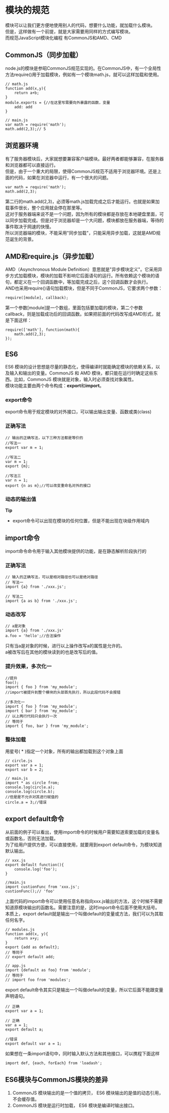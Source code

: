 # 模块的规范
模块可以让我们更方便地使用别人的代码，想要什么功能，就加载什么模块。   
但是，这样做有一个前提，就是大家需要用同样的方式编写模块。   
而规范JavaScript模块化编程
有CommonJS和AMD、CMD
## CommonJS（同步加载）
node.js的模块是参昭CommonJS规范实现的。在CommonJS中，有一个全局性方法require()用于加载模块，例如有一个模块math.js，就可以这样加载和使用。
```
// math.js
function add(x,y){
    return a+b;
}
module.exports = {//在这里写需要向外暴露的函数，变量
    add: add
}

// main.js
var math = require('math');
math.add(2,3);// 5
```
## 浏览器环境
有了服务器模块后，大家就想要兼容客户端模块。最好两者都能够兼容，在服务器和浏览器都可以直接运行。   
但是，由于一个重大的局限，使得CommonJS规范不适用于浏览器环境。还是上面的代码，如果在浏览器中运行，有一个很大的问题。
```
var math = require('math');
math.add(2,3);
```
第二行的math.add(2,3)，必须等math.js加载完成之后才能运行。也就是如果加载事件很长，整个应用就会停在那里等。   
这对于服务器端来说不是一个问题，因为所有的模块都是存放在本地硬盘里面，可以同步加载完成。但是对于浏览器却是一个大问题，模块都放在服务器端，等待的事件取决于网速的快慢。   
所以浏览器端的模块，不能采用"同步加载"，只能采用异步加载，这就是AMD规范诞生的背景。
## AMD和require.js（异步加载）
AMD（Asynchronous Module Definition）意思就是"异步模块定义"。它采用异步方式加载模块，模块的加载不影响它后面语句的运行。所有依赖这个模块的语句，都定义在一个回调函数中，等加载完成之后，这个回调函数才会执行。   
AND也采用require()语句加载模块，但是不同于CommonJS，它要求两个参数：
```
require([module], callback);
```
第一个参数[module]是一个数组，里面包括要加载的模块，第二个参数callback，则是加载成功后的回调函数。如果把前面的代码改写成AMD形式，就是下面这样：
```
require(['math'], function(math){
    math.add(2,3);
});
```
## ES6
ES6 模块的设计思想是尽量的静态化，使得编译时就能确定模块的依赖关系，以及输入和输出的变量。CommonJS 和 AMD 模块，都只能在运行时确定这些东西。比如，CommonJS 模块就是对象，输入时必须查找对象属性。   
模块功能主要由两个命令构成：**export**和**import**。
### export命令
export命令用于规定模块的对外接口，可以输出输出变量、函数或类(class)   
### 正确写法
```
// 输出的正确写法，以下三种方法都是等价的
//写法一
export var m = 1;

//写法二
var m = 1;
export {m};

//写法三
var n = 1;
export {n as m};//可以改变重命名对外的接口
```
### 动态的输出值
**Tip**   
* export命令可以出现在模块的任何位置，但是不能出现在块级作用域内

## import命令
import命令命令用于输入其他模块提供的功能，是在静态解析阶段执行的   
### 正确写法
```
// 输入的正确写法，可以是相对路径也可以是绝对路径
// 写法一
import {a} from './xxx.js';

// 写法二
import {a as b} from './xxx.js';
```
### 动态改写
```
// a是对象
import {a} from './xxx.js'
a.foo = 'hello';//合法操作
```
只有当a是对象的时候，进行以上操作改写a的属性是允许的。   
a被改写后在其他的模块读到的也是改写后的值。
### 提升效果，多次化一
```
//提升
foo();
import { foo } from 'my_module';
//import被提升到整个模块的头部首先执行，所以此段代码不会报错

//多次化一
import { foo } from 'my_module';
import { bar } from 'my_module';
// 以上两行代码只会执行一次
// 等同于
import { foo, bar } from 'my_module';
```
### 整体加载
用星号( * )指定一个对象，所有的输出都加载到这个对象上面
```
// circle.js
export var a = 1;
export var b = 2;

// main.js
import * as circle from;
console.log(circle.a);
console.log(circle.b);
//但是是不允许对其进行赋值的
circle.a = 3;//错误
```
## export default命令
从前面的例子可以看出，使用import命令的时候用户需要知道索要加载的变量名或函数名，否则无法加载。   
为了给用户提供方便，可以直接使用，就要用到export default命令，为模块知道默认输出。   
```
// xxx.js
export default function(){
    console.log('foo');
}

//main.js
import custionFunc from 'xxx.js';
custionFunc();// 'foo'
```
上面代码的import命令可以使用任意名称指向xxx.js输出的方法，这个时候不需要知道原模块输出的函数名。需要注意的是，这时import命令后面不使用大括号。   
本质上，export default就是输出一个叫做default的变量或方法，我们可以为其取任何名字。
```
// modules.js
function add(x, y){
    return x+y;
}
export {add as default};
// 等同于
// export default add;

// app.js
import {default as foo} from 'module';
// 等同于
// import foo from 'modules';
```
export default命令其实只是输出一个叫做default的变量，所以它后面不能跟变量声明语句。
```
// 正确
export var a = 1;

// 正确
var a = 1;
export default a;

//错误
export default var a = 1;
```
如果想在一条import语句中，同时输入默认方法和其他接口，可以携程下面这样
```
import def, {each, forEach} from 'loadash';
```

## ES6模块与CommonJS模块的差异
1. CommonJS 模块输出的是一个值的拷贝， ES6 模块输出的是值的动态引用，不会缓存值。
2. CommonJS 模块是运行时加载， ES6 模块是编译时输出接口。

